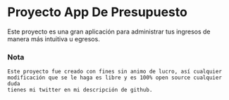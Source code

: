 # Proyecto App De Presupuesto

Este proyecto es una gran aplicación para administrar tus ingresos de
manera más  intuitiva u egresos.

### Nota

```
Este proyecto fue creado con fines sin animo de lucro, así cualquier
modificación que se le haga es libre y es 100% open source cualquier duda
tienes mi twitter en mi descripción de github.
```